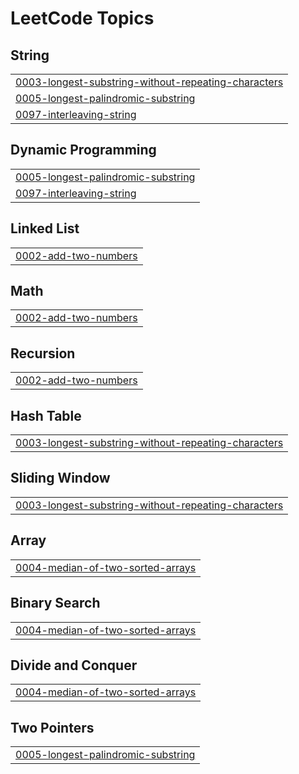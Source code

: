 
<!---LeetCode Topics Start-->
# LeetCode Topics
## String
|  |
| ------- |
| [0003-longest-substring-without-repeating-characters](https://github.com/krunalgoraniya/LeetCode/tree/master/0003-longest-substring-without-repeating-characters) |
| [0005-longest-palindromic-substring](https://github.com/krunalgoraniya/LeetCode/tree/master/0005-longest-palindromic-substring) |
| [0097-interleaving-string](https://github.com/krunalgoraniya/LeetCode/tree/master/0097-interleaving-string) |
## Dynamic Programming
|  |
| ------- |
| [0005-longest-palindromic-substring](https://github.com/krunalgoraniya/LeetCode/tree/master/0005-longest-palindromic-substring) |
| [0097-interleaving-string](https://github.com/krunalgoraniya/LeetCode/tree/master/0097-interleaving-string) |
## Linked List
|  |
| ------- |
| [0002-add-two-numbers](https://github.com/krunalgoraniya/LeetCode/tree/master/0002-add-two-numbers) |
## Math
|  |
| ------- |
| [0002-add-two-numbers](https://github.com/krunalgoraniya/LeetCode/tree/master/0002-add-two-numbers) |
## Recursion
|  |
| ------- |
| [0002-add-two-numbers](https://github.com/krunalgoraniya/LeetCode/tree/master/0002-add-two-numbers) |
## Hash Table
|  |
| ------- |
| [0003-longest-substring-without-repeating-characters](https://github.com/krunalgoraniya/LeetCode/tree/master/0003-longest-substring-without-repeating-characters) |
## Sliding Window
|  |
| ------- |
| [0003-longest-substring-without-repeating-characters](https://github.com/krunalgoraniya/LeetCode/tree/master/0003-longest-substring-without-repeating-characters) |
## Array
|  |
| ------- |
| [0004-median-of-two-sorted-arrays](https://github.com/krunalgoraniya/LeetCode/tree/master/0004-median-of-two-sorted-arrays) |
## Binary Search
|  |
| ------- |
| [0004-median-of-two-sorted-arrays](https://github.com/krunalgoraniya/LeetCode/tree/master/0004-median-of-two-sorted-arrays) |
## Divide and Conquer
|  |
| ------- |
| [0004-median-of-two-sorted-arrays](https://github.com/krunalgoraniya/LeetCode/tree/master/0004-median-of-two-sorted-arrays) |
## Two Pointers
|  |
| ------- |
| [0005-longest-palindromic-substring](https://github.com/krunalgoraniya/LeetCode/tree/master/0005-longest-palindromic-substring) |
<!---LeetCode Topics End-->